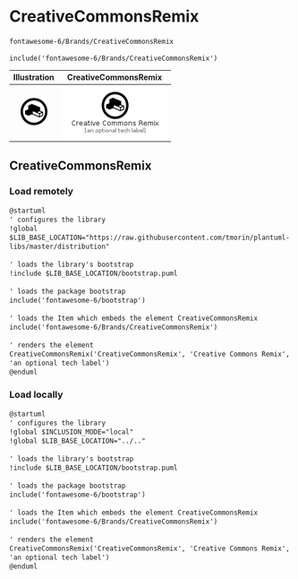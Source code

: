 # CreativeCommonsRemix


```text
fontawesome-6/Brands/CreativeCommonsRemix
```

```text
include('fontawesome-6/Brands/CreativeCommonsRemix')
```



| Illustration | CreativeCommonsRemix |
| :---: | :---: |
| ![illustration for Illustration](../../fontawesome-6/Brands/CreativeCommonsRemix.png) | ![illustration for CreativeCommonsRemix](../../fontawesome-6/Brands/CreativeCommonsRemix.Local.png) |




## CreativeCommonsRemix

### Load remotely
```plantuml
@startuml
' configures the library
!global $LIB_BASE_LOCATION="https://raw.githubusercontent.com/tmorin/plantuml-libs/master/distribution"

' loads the library's bootstrap
!include $LIB_BASE_LOCATION/bootstrap.puml

' loads the package bootstrap
include('fontawesome-6/bootstrap')

' loads the Item which embeds the element CreativeCommonsRemix
include('fontawesome-6/Brands/CreativeCommonsRemix')

' renders the element
CreativeCommonsRemix('CreativeCommonsRemix', 'Creative Commons Remix', 'an optional tech label')
@enduml
```

### Load locally
```plantuml
@startuml
' configures the library
!global $INCLUSION_MODE="local"
!global $LIB_BASE_LOCATION="../.."

' loads the library's bootstrap
!include $LIB_BASE_LOCATION/bootstrap.puml

' loads the package bootstrap
include('fontawesome-6/bootstrap')

' loads the Item which embeds the element CreativeCommonsRemix
include('fontawesome-6/Brands/CreativeCommonsRemix')

' renders the element
CreativeCommonsRemix('CreativeCommonsRemix', 'Creative Commons Remix', 'an optional tech label')
@enduml
```

